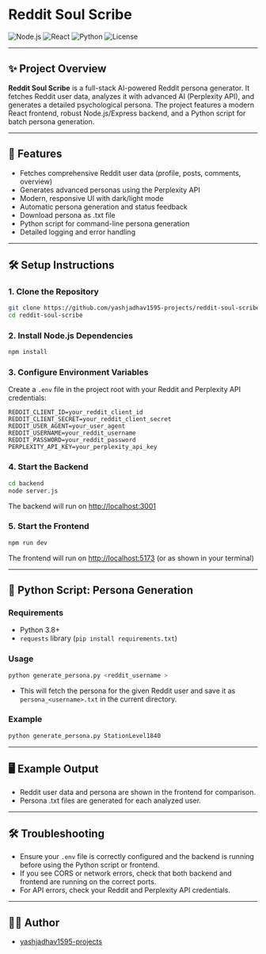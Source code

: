 # Reddit Soul Scribe 

![Node.js](https://img.shields.io/badge/Node.js-18%2B-brightgreen)
![React](https://img.shields.io/badge/React-18-blue)
![Python](https://img.shields.io/badge/Python-3.8%2B-yellow)
![License](https://img.shields.io/badge/license-MIT-blue)

---

## ✨ Project Overview

**Reddit Soul Scribe** is a full-stack AI-powered Reddit persona generator. It fetches Reddit user data, analyzes it with advanced AI (Perplexity API), and generates a detailed psychological persona. The project features a modern React frontend, robust Node.js/Express backend, and a Python script for batch persona generation.

---

## 🚀 Features
- Fetches comprehensive Reddit user data (profile, posts, comments, overview)
- Generates advanced personas using the Perplexity API
- Modern, responsive UI with dark/light mode
- Automatic persona generation and status feedback
- Download persona as .txt file
- Python script for command-line persona generation
- Detailed logging and error handling

---

## 🛠️ Setup Instructions

### 1. Clone the Repository
```bash
git clone https://github.com/yashjadhav1595-projects/reddit-soul-scribe1.git
cd reddit-soul-scribe
```

### 2. Install Node.js Dependencies
```bash
npm install
```

### 3. Configure Environment Variables
Create a `.env` file in the project root with your Reddit and Perplexity API credentials:
```
REDDIT_CLIENT_ID=your_reddit_client_id
REDDIT_CLIENT_SECRET=your_reddit_client_secret
REDDIT_USER_AGENT=your_user_agent
REDDIT_USERNAME=your_reddit_username
REDDIT_PASSWORD=your_reddit_password
PERPLEXITY_API_KEY=your_perplexity_api_key
```

### 4. Start the Backend
```bash
cd backend
node server.js
```
The backend will run on [http://localhost:3001](http://localhost:3001)

### 5. Start the Frontend
```bash
npm run dev
```
The frontend will run on [http://localhost:5173](http://localhost:5173) (or as shown in your terminal)

---

## 🐍 Python Script: Persona Generation

### Requirements
- Python 3.8+
- `requests` library (`pip install requirements.txt`)

### Usage
```bash
python generate_persona.py <reddit_username >
```
- This will fetch the persona for the given Reddit user and save it as `persona_<username>.txt` in the current directory.

### Example
```bash
python generate_persona.py StationLevel1840
```

---

## 🖥️ Example Output

- Reddit user data and persona are shown in the frontend for comparison.
- Persona .txt files are generated for each analyzed user.


---

## 🛠️ Troubleshooting
- Ensure your `.env` file is correctly configured and the backend is running before using the Python script or frontend.
- If you see CORS or network errors, check that both backend and frontend are running on the correct ports.
- For API errors, check your Reddit and Perplexity API credentials.

---

## 👨‍💻 Author
- [yashjadhav1595-projects](https://github.com/yashjadhav1595-projects)

